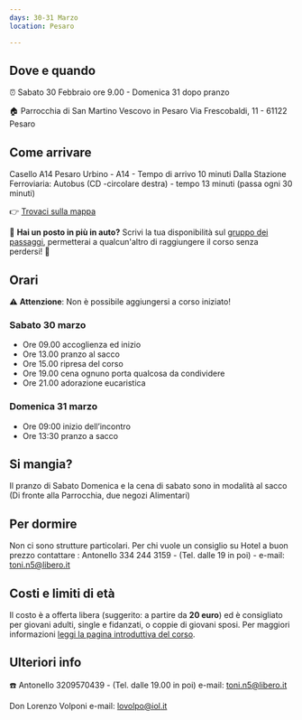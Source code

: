 ```yaml
---
days: 30-31 Marzo
location: Pesaro

---
```

## Dove e quando

⏰ Sabato 30 Febbraio ore 9.00 - Domenica 31 dopo pranzo

🏠 Parrocchia di San Martino Vescovo in Pesaro
Via Frescobaldi, 11 - 61122 Pesaro

## Come arrivare

Casello A14 Pesaro Urbino - A14 - Tempo di arrivo 10 minuti
Dalla Stazione Ferroviaria: Autobus (CD -circolare destra) - tempo 13 minuti (passa ogni 30 minuti)

👉 [Trovaci sulla mappa](https://www.google.it/maps/place/Parrocchia+di+San+Martino+Vescovo+in+Pesaro/@43.8976547,12.8899881,17z/data=!3m1!4b1!4m5!3m4!1s0x132d1eabe8f7063f:0xb3de8d5e07c58e19!8m2!3d43.8976547!4d12.8921768 "Trovaci sulla mappa")

💁 **Hai un posto in più in auto?** Scrivi la tua disponibilità sul [gruppo dei passaggi](https://www.facebook.com/groups/601227750309645/), permetterai a qualcun'altro di raggiungere il corso senza perdersi! 😬

## Orari

⚠️ **Attenzione**: Non è possibile aggiungersi a corso iniziato!

### Sabato 30 marzo

* Ore 09.00 accoglienza ed inizio
* Ore 13.00 pranzo al sacco
* Ore 15.00 ripresa del corso
* Ore 19.00 cena ognuno porta qualcosa da condividere
* Ore 21.00 adorazione eucaristica

### Domenica 31 marzo

* Ore 09:00 inizio dell’incontro
* Ore 13:30 pranzo a sacco

## Si mangia?

Il pranzo di Sabato Domenica e la cena di sabato sono in modalità al sacco
(Di fronte alla Parrocchia, due negozi Alimentari)

## Per dormire

Non ci sono strutture particolari. Per chi vuole un consiglio su Hotel a buon prezzo contattare : Antonello 334 244 3159 - (Tel. dalle 19 in poi) - e-mail: toni.n5@libero.it

## Costi e limiti di età

Il costo è a offerta libera (suggerito: a partire da **20 euro**) ed è consigliato per giovani adulti, single e fidanzati, o coppie di giovani sposi. Per maggiori informazioni [leggi la pagina introduttiva del corso](https://tour.5p2p.it).

## Ulteriori info

☎️  Antonello 3209570439 - (Tel. dalle 19.00 in poi) e-mail: toni.n5@libero.it

Don Lorenzo Volponi
e-mail: lovolpo@iol.it